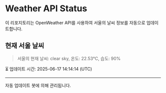 
# Weather API Status

이 리포지토리는 OpenWeather API를 사용하여 서울의 날씨 정보를 자동으로 업데이트합니다.

## 현재 서울 날씨
> 서울의 현재 날씨: clear sky, 온도: 22.53°C, 습도: 90%

⏳ 업데이트 시간: 2025-06-17 14:14:14 (UTC)

---
자동 업데이트 봇에 의해 관리됩니다.
